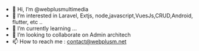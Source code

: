 - 👋 Hi, I’m @webplusmultimedia
- 👀 I’m interested in Laravel, Extjs, node,javascript,VuesJs,CRUD,Android, flutter, etc ..
- 🌱 I’m currently learning ...
- 💞️ I’m looking to collaborate on Admin architech
- 📫 How to reach me : contact@webplusm.net

<!---
webplusmultimedia/webplusmultimedia is a ✨ special ✨ repository because its `README.md` (this file) appears on your GitHub profile.
You can click the Preview link to take a look at your changes.
--->
